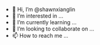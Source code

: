 - 👋 Hi, I’m @shawnxianglin
- 👀 I’m interested in ...
- 🌱 I’m currently learning ...
- 💞️ I’m looking to collaborate on ...
- 📫 How to reach me ...

<!---
shawnxianglin/shawnxianglin is a ✨ special ✨ repository because its `README.md` (this file) appears on your GitHub profile.
You can click the Preview link to take a look at your changes.
--->
